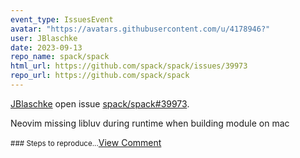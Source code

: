 ```yaml
---
event_type: IssuesEvent
avatar: "https://avatars.githubusercontent.com/u/4178946?"
user: JBlaschke
date: 2023-09-13
repo_name: spack/spack
html_url: https://github.com/spack/spack/issues/39973
repo_url: https://github.com/spack/spack
---
```


<a href='https://github.com/JBlaschke' target='_blank'>JBlaschke</a> open issue <a href='https://github.com/spack/spack/issues/39973' target='_blank'>spack/spack#39973</a>.

<p>Neovim missing libluv during runtime when building module on mac</p><small>### Steps to reproduce...</small><a href='https://github.com/spack/spack/issues/39973' target='_blank'>View Comment</a>